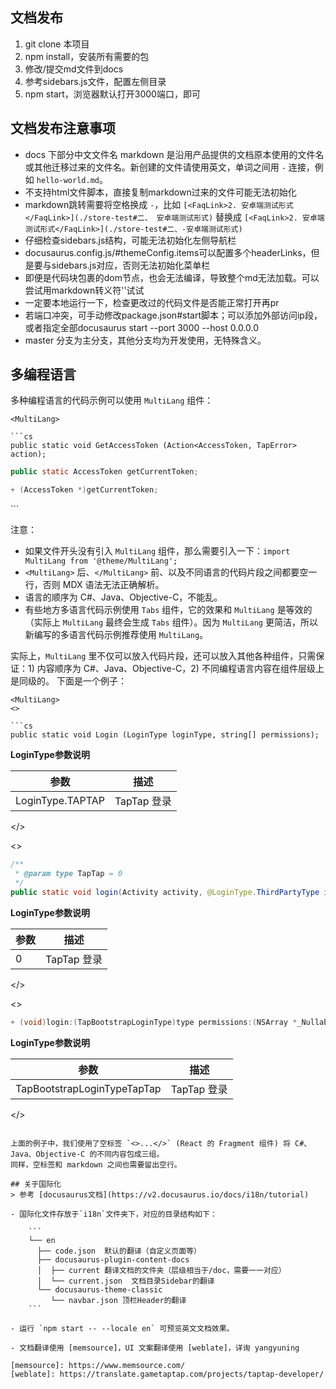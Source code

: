 ## 文档发布  
1. git clone 本项目   
2. npm install，安装所有需要的包  
3. 修改/提交md文件到docs    
4. 参考sidebars.js文件，配置左侧目录  
5. npm start，浏览器默认打开3000端口，即可   

## 文档发布注意事项  
- docs 下部分中文文件名 markdown 是沿用产品提供的文档原本使用的文件名或其他迁移过来的文件名。新创建的文件请使用英文，单词之间用 `-` 连接，例如 `hello-world.md`。
- 不支持html文件脚本，直接复制markdown过来的文件可能无法初始化
- markdown跳转需要将空格换成 `-`，比如 `[<FaqLink>2. 安卓端测试形式</FaqLink>](./store-test#二、 安卓端测试形式)` 替换成 `[<FaqLink>2. 安卓端测试形式</FaqLink>](./store-test#二、-安卓端测试形式)`    
- 仔细检查sidebars.js结构，可能无法初始化左侧导航栏    
- docusaurus.config.js/#themeConfig.items可以配置多个headerLinks，但是要与sidebars.js对应，否则无法初始化菜单栏  
- 即便是代码块包裹的dom节点，也会无法编译，导致整个md无法加载。可以尝试用markdown转义符'\'试试  
- 一定要本地运行一下，检查更改过的代码文件是否能正常打开再pr  
- 若端口冲突，可手动修改package.json#start脚本；可以添加外部访问ip段，或者指定全部docusaurus start --port 3000 --host 0.0.0.0
- master 分支为主分支，其他分支均为开发使用，无特殊含义。

## 多编程语言

多种编程语言的代码示例可以使用 `MultiLang` 组件：

```mdx
<MultiLang>

```cs
public static void GetAccessToken (Action<AccessToken, TapError> action);
```

```java
public static AccessToken getCurrentToken;
```

```objectivec
+ (AccessToken *)getCurrentToken;
```

</MultiLang>
```

注意：

- 如果文件开头没有引入 `MultiLang` 组件，那么需要引入一下：`import MultiLang from '@theme/MultiLang';`
- `<MultiLang>` 后、`</MultiLang>` 前、以及不同语言的代码片段之间都要空一行，否则 MDX 语法无法正确解析。
- 语言的顺序为 C#、Java、Objective-C，不能乱。
- 有些地方多语言代码示例使用 `Tabs` 组件，它的效果和 `MultiLang` 是等效的（实际上 `MultiLang` 最终会生成 `Tabs` 组件）。因为 `MultiLang` 更简洁，所以新编写的多语言代码示例推荐使用 `MultiLang`。

实际上，`MultiLang` 里不仅可以放入代码片段，还可以放入其他各种组件，只需保证：1) 内容顺序为 C#、Java、Objective-C，2) 不同编程语言内容在组件层级上是同级的。
下面是一个例子：

```mdx
<MultiLang>
<>

```cs
public static void Login (LoginType loginType, string[] permissions);
```

**LoginType参数说明**

参数  | 描述
| ------ | ------ |
LoginType.TAPTAP | TapTap 登录

</>

<>

```java
/**
 * @param type TapTap = 0
 */
public static void login(Activity activity, @LoginType.ThirdPartyType int type, String... permissions);
``` 

**LoginType参数说明**
 
参数  | 描述
| ------ | ------ |
0 | TapTap 登录

</>

<>

```objectivec
+ (void)login:(TapBootstrapLoginType)type permissions:(NSArray *_Nullable)permissions;
```

**LoginType参数说明**
 
参数  | 描述
| ------ | ------ |
TapBootstrapLoginTypeTapTap | TapTap 登录

</>
</MultiLang>
```

上面的例子中，我们使用了空标签 `<>...</>` (React 的 Fragment 组件) 将 C#、Java、Objective-C 的不同内容包成三组。
同样，空标签和 markdown 之间也需要留出空行。

## 关于国际化
> 参考 [docusaurus文档](https://v2.docusaurus.io/docs/i18n/tutorial)

- 国际化文件存放于`i18n`文件夹下，对应的目录结构如下：

    ```
    └── en
      ├── code.json  默认的翻译（自定义页面等）
      ├── docusaurus-plugin-content-docs
      │  ├── current 翻译文档的文件夹（层级相当于/doc，需要一一对应）
      │  └── current.json  文档目录Sidebar的翻译
      └── docusaurus-theme-classic
         └── navbar.json 顶栏Header的翻译
    ```

- 运行 `npm start -- --locale en` 可预览英文文档效果。

- 文档翻译使用 [memsource]，UI 文案翻译使用 [weblate]，详询 yangyuning

[memsource]: https://www.memsource.com/
[weblate]: https://translate.gametaptap.com/projects/taptap-developer/
 
